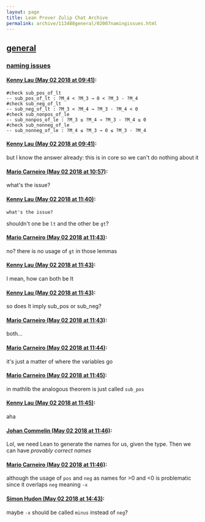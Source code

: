 ```yaml
---
layout: page
title: Lean Prover Zulip Chat Archive 
permalink: archive/113488general/02007namingissues.html
---
```


## [general](index.html)
### [naming issues](02007namingissues.html)

#### [Kenny Lau (May 02 2018 at 09:41)](https://leanprover.zulipchat.com/#narrow/stream/113488-general/topic/naming%20issues/near/125982093):
```lean
#check sub_pos_of_lt
-- sub_pos_of_lt : ?M_4 < ?M_3 → 0 < ?M_3 - ?M_4
#check sub_neg_of_lt
-- sub_neg_of_lt : ?M_3 < ?M_4 → ?M_3 - ?M_4 < 0
#check sub_nonpos_of_le
-- sub_nonpos_of_le : ?M_3 ≤ ?M_4 → ?M_3 - ?M_4 ≤ 0
#check sub_nonneg_of_le
-- sub_nonneg_of_le : ?M_4 ≤ ?M_3 → 0 ≤ ?M_3 - ?M_4
```

#### [Kenny Lau (May 02 2018 at 09:41)](https://leanprover.zulipchat.com/#narrow/stream/113488-general/topic/naming%20issues/near/125982096):
but I know the answer already: this is in core so we can't do nothing about it

#### [Mario Carneiro (May 02 2018 at 10:57)](https://leanprover.zulipchat.com/#narrow/stream/113488-general/topic/naming%20issues/near/125984462):
what's the issue?

#### [Kenny Lau (May 02 2018 at 11:40)](https://leanprover.zulipchat.com/#narrow/stream/113488-general/topic/naming%20issues/near/125985953):
```quote
what's the issue?
```
shouldn't one be `lt` and the other be `gt`?

#### [Mario Carneiro (May 02 2018 at 11:43)](https://leanprover.zulipchat.com/#narrow/stream/113488-general/topic/naming%20issues/near/125986033):
no? there is no usage of `gt` in those lemmas

#### [Kenny Lau (May 02 2018 at 11:43)](https://leanprover.zulipchat.com/#narrow/stream/113488-general/topic/naming%20issues/near/125986036):
I mean, how can both be lt

#### [Kenny Lau (May 02 2018 at 11:43)](https://leanprover.zulipchat.com/#narrow/stream/113488-general/topic/naming%20issues/near/125986038):
so does lt imply sub_pos or sub_neg?

#### [Mario Carneiro (May 02 2018 at 11:43)](https://leanprover.zulipchat.com/#narrow/stream/113488-general/topic/naming%20issues/near/125986043):
both...

#### [Mario Carneiro (May 02 2018 at 11:44)](https://leanprover.zulipchat.com/#narrow/stream/113488-general/topic/naming%20issues/near/125986084):
it's just a matter of where the variables go

#### [Mario Carneiro (May 02 2018 at 11:45)](https://leanprover.zulipchat.com/#narrow/stream/113488-general/topic/naming%20issues/near/125986096):
in mathlib the analogous theorem is just called `sub_pos`

#### [Kenny Lau (May 02 2018 at 11:45)](https://leanprover.zulipchat.com/#narrow/stream/113488-general/topic/naming%20issues/near/125986101):
aha

#### [Johan Commelin (May 02 2018 at 11:46)](https://leanprover.zulipchat.com/#narrow/stream/113488-general/topic/naming%20issues/near/125986144):
Lol, we need Lean to generate the names for us, given the type. Then we can have *provably correct names*

#### [Mario Carneiro (May 02 2018 at 11:46)](https://leanprover.zulipchat.com/#narrow/stream/113488-general/topic/naming%20issues/near/125986147):
although the usage of `pos` and `neg` as names for >0 and <0 is problematic since it overlaps `neg` meaning `-x`

#### [Simon Hudon (May 02 2018 at 14:43)](https://leanprover.zulipchat.com/#narrow/stream/113488-general/topic/naming%20issues/near/125991698):
maybe `-x` should be called `minus` instead of `neg`?

